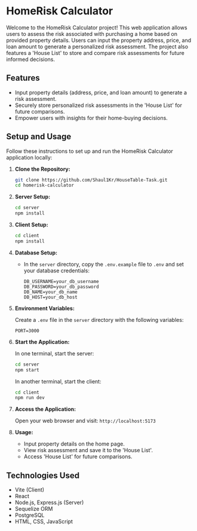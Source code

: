 # HomeRisk Calculator

Welcome to the HomeRisk Calculator project! This web application allows users to assess the risk associated with purchasing a home based on provided property details. Users can input the property address, price, and loan amount to generate a personalized risk assessment. The project also features a 'House List' to store and compare risk assessments for future informed decisions.

## Features

- Input property details (address, price, and loan amount) to generate a risk assessment.
- Securely store personalized risk assessments in the 'House List' for future comparisons.
- Empower users with insights for their home-buying decisions.

## Setup and Usage

Follow these instructions to set up and run the HomeRisk Calculator application locally:

1. **Clone the Repository:**

   ```bash
   git clone https://github.com/Shaul1Kr/HouseTable-Task.git
   cd homerisk-calculator
   ```

2. **Server Setup:**

   ```bash
   cd server
   npm install
   ```

3. **Client Setup:**

   ```bash
   cd client
   npm install
   ```

4. **Database Setup:**

   - In the `server` directory, copy the `.env.example` file to `.env` and set your database credentials:

     ```
     DB_USERNAME=your_db_username
     DB_PASSWORD=your_db_password
     DB_NAME=your_db_name
     DB_HOST=your_db_host
     ```

5. **Environment Variables:**

   Create a `.env` file in the `server` directory with the following variables:

   ```
   PORT=3000
   ```

6. **Start the Application:**

   In one terminal, start the server:

   ```bash
   cd server
   npm start
   ```

   In another terminal, start the client:

   ```bash
   cd client
   npm run dev
   ```

7. **Access the Application:**

   Open your web browser and visit: `http://localhost:5173`

8. **Usage:**

   - Input property details on the home page.
   - View risk assessment and save it to the 'House List'.
   - Access 'House List' for future comparisons.

## Technologies Used

- Vite (Client)
- React
- Node.js, Express.js (Server)
- Sequelize ORM
- PostgreSQL
- HTML, CSS, JavaScript
